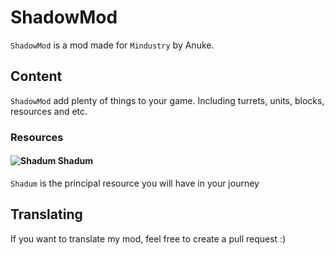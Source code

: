 # ShadowMod
`ShadowMod` is a mod made for `Mindustry` by Anuke.
## Content
`ShadowMod` add plenty of things to your game. Including turrets, units, blocks, resources and etc.
### Resources

#### ![Shadum](https://raw.githubusercontent.com/Pietro303HD/ShadowMod/JsDebug/sprites/items/shadum.png) Shadum
`Shadum` is the principal resource you will have in your journey
## Translating 
If you want to translate my mod, feel free to create a pull request :)

